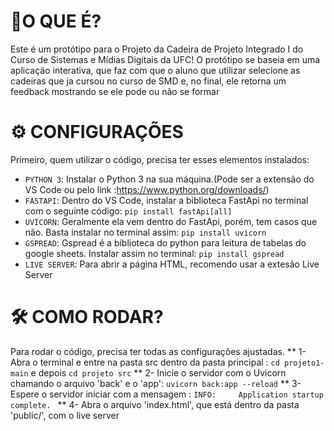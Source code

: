 
# 👀O QUE É?
 
Este é um protótipo para o Projeto da Cadeira de Projeto Integrado I do Curso de Sistemas e Mídias Digitais da UFC!
O protótipo se baseia em uma aplicação interativa, que faz com que o aluno que utilizar selecione as cadeiras que ja cursou no curso de SMD e, no final, ele retorna um feedback mostrando se ele pode ou não se formar

# ⚙ CONFIGURAÇÕES
Primeiro, quem utilizar o código, precisa ter esses elementos instalados:

- `PYTHON 3`: Instalar o Python 3 na sua máquina.(Pode ser a extensão do VS Code ou pelo link :https://www.python.org/downloads/)
- `FASTAPI`: Dentro do VS Code, instalar a biblioteca FastApi no terminal com o seguinte código: ```pip install fastApi[all]```
- `UVICORN`: Geralmente ela vem dentro do FastApi, porém, tem casos que não. Basta instalar no terminal assim: ```pip install uvicorn```
- `GSPREAD`: Gspread é a biblioteca do python para leitura de tabelas do google sheets. Instalar assim no terminal: ```pip install gspread```
- `LIVE SERVER`: Para abrir a página HTML, recomendo usar a extesão Live Server

# 🛠️ COMO RODAR?
Para rodar o código, precisa ter todas as configurações ajustadas.
** 1- Abra o terminal e entre na pasta src dentro da pasta principal : ```cd projeto1-main``` e depois ```cd projeto src```
** 2- Inicie o servidor com o Uvicorn chamando o arquivo 'back' e o 'app': ```uvicorn back:app --reload```
** 3- Espere o servidor iniciar com a mensagem : ```INFO:     Application startup complete. ```
** 4- Abra o arquivo 'index.html', que está dentro da pasta 'public/', com o live server
